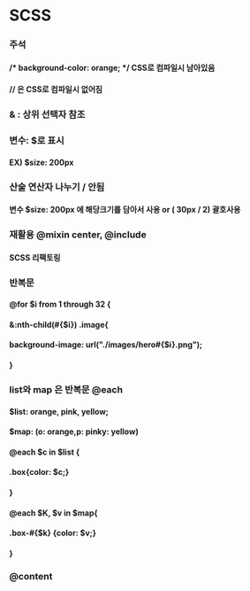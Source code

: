 # SCSS
### 주석
#### /* background-color: orange; */ CSS로 컴파일시 남아있음
#### // 은 CSS로 컴파일시 없어짐


### & : 상위 선택자 참조

### 변수: $로 표시
#### EX) $size: 200px

### 산술 연산자 나누기 / 안됨
#### 변수 $size: 200px 에 해당크기를 담아서 사용 or ( 30px / 2) 괄호사용

### 재활용 @mixin center, @include

#### SCSS 리팩토링
### 반복문
#### @for $i from 1 through 32 {
#### &:nth-child(#{$i}) .image{
#### background-image: url("./images/hero#{$i}.png");
#### }

### list와 map 은 반복문 @each
#### $list: orange, pink, yellow;
#### $map: (o: orange,p: pinky: yellow)
#### @each $c in $list {
#### .box{color: $c;}
#### }
#### @each $K, $v in $map{
#### .box-#{$k} {color: $v;}
#### }


### @content
